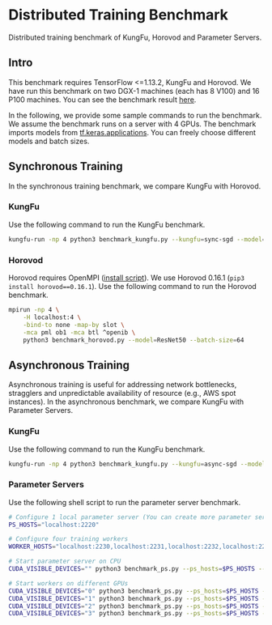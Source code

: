 # Distributed Training Benchmark

Distributed training benchmark of KungFu, Horovod and Parameter Servers.

## Intro

This benchmark requires TensorFlow <=1.13.2, KungFu and Horovod.
We have run this benchmark on two DGX-1 machines (each has 8 V100) and 16 P100 machines. You can see the benchmark result [here](result/).

In the following, we provide some sample commands to run the benchmark.
We assume the benchmark runs on a server with 4 GPUs.
The benchmark imports models from [tf.keras.applications](https://www.tensorflow.org/api_docs/python/tf/keras/applications). You can freely choose different models
and batch sizes.

## Synchronous Training

In the synchronous training benchmark, we compare KungFu with Horovod.

### KungFu

Use the following command to run the KungFu benchmark.

```bash
kungfu-run -np 4 python3 benchmark_kungfu.py --kungfu=sync-sgd --model=ResNet50 --batch-size=64
```

### Horovod

Horovod requires OpenMPI ([install script](https://raw.githubusercontent.com/tensorlayer/openpose-plus/master/scripts/install-mpi.sh)).
We use Horovod 0.16.1 (`pip3 install horovod==0.16.1`). Use the following command to run the Horovod benchmark.

```bash
mpirun -np 4 \
    -H localhost:4 \
    -bind-to none -map-by slot \
    -mca pml ob1 -mca btl ^openib \
    python3 benchmark_horovod.py --model=ResNet50 --batch-size=64
```

## Asynchronous Training

Asynchronous training is useful for addressing network bottlenecks, stragglers and unpredictable availability of resource (e.g., AWS spot instances). In the asynchronous benchmark, we compare KungFu with Parameter Servers.

### KungFu

Use the following command to run the KungFu benchmark.

```bash
kungfu-run -np 4 python3 benchmark_kungfu.py --kungfu=async-sgd --model=ResNet50 --batch-size=64
```

### Parameter Servers

Use the following shell script to run the parameter server benchmark.

```bash
# Configure 1 local parameter server (You can create more parameter servers)
PS_HOSTS="localhost:2220"

# Configure four training workers
WORKER_HOSTS="localhost:2230,localhost:2231,localhost:2232,localhost:2233"

# Start parameter server on CPU
CUDA_VISIBLE_DEVICES="" python3 benchmark_ps.py --ps_hosts=$PS_HOSTS --worker_hosts=$WORKER_HOSTS --job_name=ps --task_index=0 &

# Start workers on different GPUs
CUDA_VISIBLE_DEVICES="0" python3 benchmark_ps.py --ps_hosts=$PS_HOSTS --worker_hosts=$WORKER_HOSTS --job_name=worker --task_index=0 --model=ResNet50 --batch-size=64 &
CUDA_VISIBLE_DEVICES="1" python3 benchmark_ps.py --ps_hosts=$PS_HOSTS --worker_hosts=$WORKER_HOSTS --job_name=worker --task_index=1 --model=ResNet50 --batch-size=64 &
CUDA_VISIBLE_DEVICES="2" python3 benchmark_ps.py --ps_hosts=$PS_HOSTS --worker_hosts=$WORKER_HOSTS --job_name=worker --task_index=2 --model=ResNet50 --batch-size=64 &
CUDA_VISIBLE_DEVICES="3" python3 benchmark_ps.py --ps_hosts=$PS_HOSTS --worker_hosts=$WORKER_HOSTS --job_name=worker --task_index=3 --model=ResNet50 --batch-size=64 &
```
